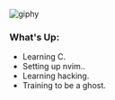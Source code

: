 ![giphy](https://github.com/jellyfishsh/jellyfishsh/assets/144057220/b9b5edf5-4252-4f54-bc2c-d8cc545f05c2)

### What's Up:

- Learning C.
- Setting up nvim..
- Learning hacking.
- Training to be a ghost.
